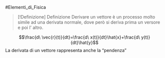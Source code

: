 #Elementi_di_Fisica 
>[!Definizione]  Definizione
>Derivare un vettore è un processo molto simile ad una derivata normale, dove però si deriva prima un versore e poi l’ altro.
>

$$\frac{d\ \vec{r}(t)}{dt}=\frac{d\ x(t)}{dt}\hat{x}+\frac{d\ y(t)}{dt}\hat{y}$$
La derivata di un vettore rappresenta anche la “pendenza”